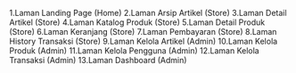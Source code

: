 
1.Laman Landing Page (Home)
2.Laman Arsip Artikel (Store)
3.Laman Detail Artikel (Store)
4.Laman Katalog Produk (Store)
5.Laman Detail Produk (Store)
6.Laman Keranjang (Store)
7.Laman Pembayaran (Store)
8.Laman History Transaksi (Store)
9.Laman Kelola Artikel (Admin)
10.Laman Kelola Produk (Admin)
11.Laman Kelola Pengguna (Admin)
12.Laman Kelola Transaksi (Admin)
13.Laman Dashboard (Admin)